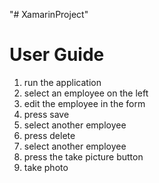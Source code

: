 "# XamarinProject" 


# User Guide #

1. run the application
2. select an employee on the left 
3. edit the employee in the form
4. press save
5. select another employee
6. press delete
7. select another employee
8. press the take picture button
9. take photo
